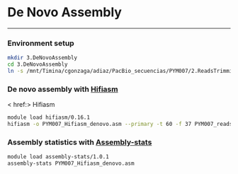 # De Novo Assembly 
***

### Environment setup 
```bash
mkdir 3.DeNovoAssembly
cd 3.DeNovoAssembly
ln -s /mnt/Timina/cgonzaga/adiaz/PacBio_secuencias/PYM007/2.ReadsTrimming/Hifiadapterfilt_PYM007/PYM007_reads.filt.fastq.gz
```
### De novo assembly with [Hifiasm](https://github.com/chhylp123/hifiasm)
< href:> Hifiasm 
```bash
module load hifiasm/0.16.1
hifiasm -o PYM007_Hifiasm_denovo.asm --primary -t 60 -f 37 PYM007_reads.filt.fastq.gz
```
### Assembly statistics with [Assembly-stats](https://github.com/sanger-pathogens/assembly-stats)
```bash
module load assembly-stats/1.0.1
assembly-stats PYM007_Hifiasm_denovo.asm
```

